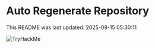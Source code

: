 # Auto Regenerate Repository

This README was last updated: 2025-09-15 05:30:11

 ![TryHackMe](https://tryhackme.com/badge/533634)